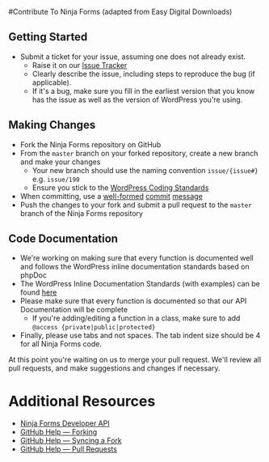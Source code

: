 #Contribute To Ninja Forms
(adapted from Easy Digital Downloads)

## Getting Started

* Submit a ticket for your issue, assuming one does not already exist.
  * Raise it on our [Issue Tracker](https://github.com/wpninjas/ninja-forms/issues)
  * Clearly describe the issue, including steps to reproduce the bug (if applicable).
  * If it's a bug, make sure you fill in the earliest version that you know has the issue as well as the version of WordPress you're using.

## Making Changes

* Fork the Ninja Forms repository on GitHub
* From the `master` branch on your forked repository, create a new branch and make your changes
  * Your new branch should use the naming convention `issue/{issue#}` e.g. `issue/190`
  * Ensure you stick to the [WordPress Coding Standards](http://codex.wordpress.org/WordPress_Coding_Standards)
* When committing, use a [well-formed](http://robots.thoughtbot.com/5-useful-tips-for-a-better-commit-message) [commit](http://tbaggery.com/2008/04/19/a-note-about-git-commit-messages.html) [message](http://who-t.blogspot.com/2009/12/on-commit-messages.html)
* Push the changes to your fork and submit a pull request to the `master` branch of the Ninja Forms repository

## Code Documentation

* We're working on making sure that every function is documented well and follows the WordPress inline documentation standards based on phpDoc
* The WordPress Inline Documentation Standards (with examples) can be found [here](http://make.wordpress.org/core/handbook/inline-documentation-standards/php-documentation-standards/)
* Please make sure that every function is documented so that our API Documentation will be complete
    * If you're adding/editing a function in a class, make sure to add `@access {private|public|protected}`
* Finally, please use tabs and not spaces. The tab indent size should be 4 for all Ninja Forms code.

At this point you're waiting on us to merge your pull request. We'll review all pull requests, and make suggestions and changes if necessary.

# Additional Resources
* [Ninja Forms Developer API](http://ninjaforms.com/documentation/developer-api/)
* [GitHub Help — Forking](https://help.github.com/articles/fork-a-repo)
* [GitHub Help — Syncing a Fork](https://help.github.com/articles/syncing-a-fork)
* [GitHub Help — Pull Requests](https://help.github.com/articles/using-pull-requests#before-you-begin)